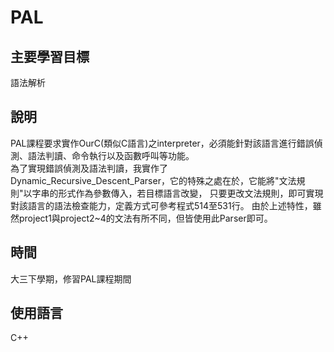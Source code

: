 # PAL

## 主要學習目標
語法解析

## 說明
PAL課程要求實作OurC(類似C語言)之interpreter，必須能針對該語言進行錯誤偵測、語法判讀、命令執行以及函數呼叫等功能。  
為了實現錯誤偵測及語法判讀，我實作了Dynamic_Recursive_Descent_Parser，它的特殊之處在於，它能將"文法規則"以字串的形式作為參數傳入，若目標語言改變，
只要更改文法規則，即可實現對該語言的語法檢查能力，定義方式可參考程式514至531行。 
由於上述特性，雖然project1與project2~4的文法有所不同，但皆使用此Parser即可。

## 時間
大三下學期，修習PAL課程期間

## 使用語言
C++
